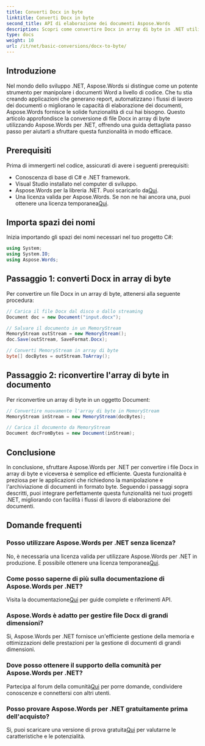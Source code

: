 ```yaml
---
title: Converti Docx in byte
linktitle: Converti Docx in byte
second_title: API di elaborazione dei documenti Aspose.Words
description: Scopri come convertire Docx in array di byte in .NET utilizzando Aspose.Words per un'elaborazione efficiente dei documenti. Guida passo passo inclusa.
type: docs
weight: 10
url: /it/net/basic-conversions/docx-to-byte/
---
```

## Introduzione

Nel mondo dello sviluppo .NET, Aspose.Words si distingue come un potente strumento per manipolare i documenti Word a livello di codice. Che tu stia creando applicazioni che generano report, automatizzano i flussi di lavoro dei documenti o migliorano le capacità di elaborazione dei documenti, Aspose.Words fornisce le solide funzionalità di cui hai bisogno. Questo articolo approfondisce la conversione di file Docx in array di byte utilizzando Aspose.Words per .NET, offrendo una guida dettagliata passo passo per aiutarti a sfruttare questa funzionalità in modo efficace.

## Prerequisiti

Prima di immergerti nel codice, assicurati di avere i seguenti prerequisiti:
- Conoscenza di base di C# e .NET framework.
- Visual Studio installato nel computer di sviluppo.
-  Aspose.Words per la libreria .NET. Puoi scaricarlo da[Qui](https://releases.aspose.com/words/net/).
-  Una licenza valida per Aspose.Words. Se non ne hai ancora una, puoi ottenere una licenza temporanea[Qui](https://purchase.aspose.com/temporary-license/).

## Importa spazi dei nomi

Inizia importando gli spazi dei nomi necessari nel tuo progetto C#:
```csharp
using System;
using System.IO;
using Aspose.Words;
```

## Passaggio 1: converti Docx in array di byte

Per convertire un file Docx in un array di byte, attenersi alla seguente procedura:
```csharp
// Carica il file Docx dal disco o dallo streaming
Document doc = new Document("input.docx");

// Salvare il documento in un MemoryStream
MemoryStream outStream = new MemoryStream();
doc.Save(outStream, SaveFormat.Docx);

// Converti MemoryStream in array di byte
byte[] docBytes = outStream.ToArray();
```

## Passaggio 2: riconvertire l'array di byte in documento

Per riconvertire un array di byte in un oggetto Document:
```csharp
// Convertire nuovamente l'array di byte in MemoryStream
MemoryStream inStream = new MemoryStream(docBytes);

// Carica il documento da MemoryStream
Document docFromBytes = new Document(inStream);
```

## Conclusione

In conclusione, sfruttare Aspose.Words per .NET per convertire i file Docx in array di byte e viceversa è semplice ed efficiente. Questa funzionalità è preziosa per le applicazioni che richiedono la manipolazione e l'archiviazione di documenti in formato byte. Seguendo i passaggi sopra descritti, puoi integrare perfettamente questa funzionalità nei tuoi progetti .NET, migliorando con facilità i flussi di lavoro di elaborazione dei documenti.

## Domande frequenti

### Posso utilizzare Aspose.Words per .NET senza licenza?
No, è necessaria una licenza valida per utilizzare Aspose.Words per .NET in produzione. È possibile ottenere una licenza temporanea[Qui](https://purchase.aspose.com/temporary-license/).

### Come posso saperne di più sulla documentazione di Aspose.Words per .NET?
 Visita la documentazione[Qui](https://reference.aspose.com/words/net/) per guide complete e riferimenti API.

### Aspose.Words è adatto per gestire file Docx di grandi dimensioni?
Sì, Aspose.Words per .NET fornisce un'efficiente gestione della memoria e ottimizzazioni delle prestazioni per la gestione di documenti di grandi dimensioni.

### Dove posso ottenere il supporto della comunità per Aspose.Words per .NET?
 Partecipa al forum della comunità[Qui](https://forum.aspose.com/c/words/8) per porre domande, condividere conoscenze e connettersi con altri utenti.

### Posso provare Aspose.Words per .NET gratuitamente prima dell'acquisto?
 Sì, puoi scaricare una versione di prova gratuita[Qui](https://releases.aspose.com/) per valutarne le caratteristiche e le potenzialità.
